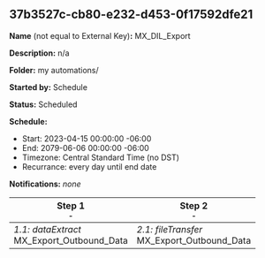 ## 37b3527c-cb80-e232-d453-0f17592dfe21

**Name** (not equal to External Key)**:** MX_DIL_Export

**Description:** n/a

**Folder:** my automations/

**Started by:** Schedule

**Status:** Scheduled

**Schedule:**

* Start: 2023-04-15 00:00:00 -06:00
* End: 2079-06-06 00:00:00 -06:00
* Timezone: Central Standard Time (no DST)
* Recurrance: every day until end date

**Notifications:** _none_


| Step 1<br>_<small>-</small>_ | Step 2<br>_<small>-</small>_ |
| --- | --- |
| _1.1: dataExtract_<br>MX_Export_Outbound_Data | _2.1: fileTransfer_<br>MX_Export_Outbound_Data |
